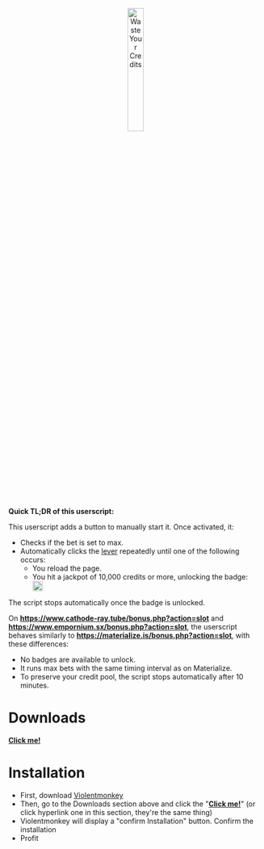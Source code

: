 <p align="center">   <img src="https://i.ibb.co/0J1bXQ2/pixiz-20-11-2024-17-22-32-ezgif-com-crop.gif" alt="Waste Your Credits" width="25%" /> </p>

**Quick TL;DR of this userscript:**  

This userscript adds a button to manually start it. Once activated, it:  

- Checks if the bet is set to max.  
- Automatically clicks the [lever](https://materialize.is/static/common/casino/leverUp.png) repeatedly until one of the following occurs:  
  - You reload the page.  
  - You hit a jackpot of 10,000 credits or more, unlocking the badge:  
    <img src="https://i.ibb.co/GQTcm7t/slotmachine.png" width="20" style="vertical-align: middle; margin-right: 5px;" alt="Slot Machine Badge" title="Awarded for winning 10,000 or more in the slots in one spin">  

The script stops automatically once the badge is unlocked.  

On **https://www.cathode-ray.tube/bonus.php?action=slot** and **https://www.empornium.sx/bonus.php?action=slot**, the userscript behaves similarly to **https://materialize.is/bonus.php?action=slot**, with these differences:  
- No badges are available to unlock.  
- It runs max bets with the same timing interval as on Materialize.  
- To preserve your credit pool, the script stops automatically after 10 minutes.

# Downloads
[**Click me!**](https://github.com/NoahBK/WasteYourCredits/raw/refs/heads/main/script.user.js)

# Installation
- First, download [Violentmonkey](https://violentmonkey.github.io/get-it/)
- Then, go to the Downloads section above and click the "[**Click me!**](https://github.com/NoahBK/HideYerInfo/raw/main/script.user.js)" (or click hyperlink one in this section, they're the same thing)
- Violentmonkey will display a "confirm Installation" button. Confirm the installation
- Profit
